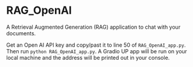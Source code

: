 # RAG_OpenAI
A Retrieval Augmented Generation (RAG) application to chat with your documents. 

Get an Open AI API key and copy/past it to line 50 of ```RAG_OpenAI_app.py```.
Then run ```python RAG_OpenAI_app.py```. A Gradio UP app will be run on your local machine and the address will be printed out in your console.

